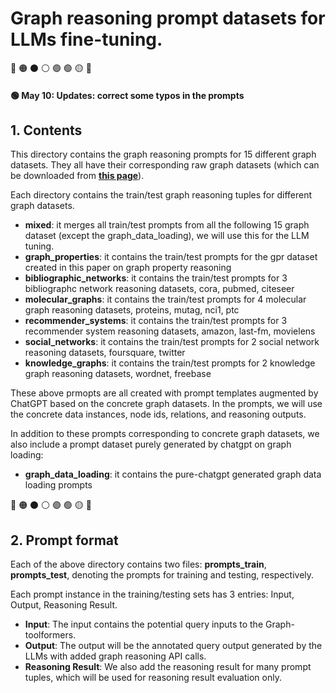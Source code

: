 # Graph reasoning prompt datasets for LLMs fine-tuning. 

🔴
🟠
⚫
⚪
🟣
🟢
🟡
🔵

#### 🟢 May 10: Updates: correct some typos in the prompts

## 1. Contents

This directory contains the graph reasoning prompts for 15 different graph datasets. They all have their corresponding raw graph datasets (which can be downloaded from [**this page**](https://github.com/jwzhanggy/Graph_Toolformer/tree/main/Graph_Toolformer_Package#graph-datasets-used-in-graph-toolformer)).

Each directory contains the train/test graph reasoning tuples for different graph datasets.

- **mixed**: it merges all train/test prompts from all the following 15 graph dataset (except the graph_data_loading), we will use this for the LLM tuning.
- **graph_properties**: it contains the train/test prompts for the gpr dataset created in this paper on graph property reasoning
- **bibliographic_networks**: it contains the train/test prompts for 3 bibliographc network reasoning datasets, cora, pubmed, citeseer
- **molecular_graphs**: it contains the train/test prompts for 4 molecular graph reasoning datasets, proteins, mutag, nci1, ptc
- **recommender_systems**: it contains the train/test prompts for 3 recommender system reasoning datasets, amazon, last-fm, movielens
- **social_networks**: it contains the train/test prompts for 2 social network reasoning datasets, foursquare, twitter
- **knowledge_graphs**: it contains the train/test prompts for 2 knowledge graph reasoning datasets, wordnet, freebase

These above prmopts are all created with prompt templates augmented by ChatGPT based on the concrete graph datasets. In the prompts, we will use the concrete data instances, node ids, relations, and reasoning outputs. 

In addition to these prompts corresponding to concrete graph datasets, we also include a prompt dataset purely generated by chatgpt on graph loading:

- **graph_data_loading**: it contains the pure-chatgpt generated graph data loading prompts

🔴
🟠
⚫
⚪
🟣
🟢
🟡
🔵

## 2. Prompt format

Each of the above directory contains two files: **prompts_train**, **prompts_test**, denoting the prompts for training and testing, respectively.

Each prompt instance in the training/testing sets has 3 entries: Input, Output, Reasoning Result.

- **Input**: The input contains the potential query inputs to the Graph-toolformers.
- **Output**: The output will be the annotated query output generated by the LLMs with added graph reasoning API calls.
- **Reasoning Result**: We also add the reasoning result for many prompt tuples, which will be used for reasoning result evaluation only.
